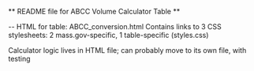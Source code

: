 ** README file for ABCC Volume Calculator Table **

-- HTML for table: ABCC_conversion.html
Contains links to 3 CSS stylesheets: 2 mass.gov-specific, 1 table-specific (styles.css)

Calculator logic lives in HTML file; can probably move to its own file, with testing
